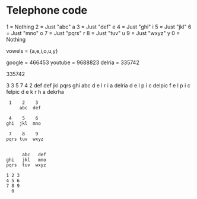 # Telephone code

1 = Nothing
2 = Just "abc"    a
3 = Just "def"    e
4 = Just "ghi"    i
5 = Just "jkl"
6 = Just "mno"    o
7 = Just "pqrs"       r
8 = Just "tuv"    u
9 = Just "wxyz"   y
0 = Nothing

vowels = {a,e,i,o,u,y}

google  = 466453
youtube = 9688823
delria  = 335742

335742

 3   3   5    7   4   2
def def jkl pqrs ghi abc
d    e    l   r    i a        delria
d    e    l p      i   c      delpic
  f  e    l p      i   c      felpic
d    e   k    r   h  a        dekrha



```
 1    2    3
     abc  def

 4    5    6
ghi  jkl  mno

 7    8    9
pqrs tuv  wxyz


      abc   def
ghi   jkl   mno
pqrs  tuv  wxyz

1 2 3
4 5 6
7 8 9
  0
```
